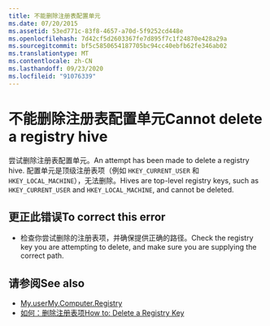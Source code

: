 ```yaml
---
title: 不能删除注册表配置单元
ms.date: 07/20/2015
ms.assetid: 53ed771c-83f8-4657-a70d-5f9252cd448e
ms.openlocfilehash: 7d42cf5d2603367fe7d895f7c1f24870e428a29a
ms.sourcegitcommit: bf5c5850654187705bc94cc40ebfb62fe346ab02
ms.translationtype: MT
ms.contentlocale: zh-CN
ms.lasthandoff: 09/23/2020
ms.locfileid: "91076339"
---
```

# <a name="cannot-delete-a-registry-hive"></a><span data-ttu-id="43daf-102">不能删除注册表配置单元</span><span class="sxs-lookup"><span data-stu-id="43daf-102">Cannot delete a registry hive</span></span>

<span data-ttu-id="43daf-103">尝试删除注册表配置单元。</span><span class="sxs-lookup"><span data-stu-id="43daf-103">An attempt has been made to delete a registry hive.</span></span> <span data-ttu-id="43daf-104">配置单元是顶级注册表项（例如 `HKEY_CURRENT_USER` 和 `HKEY_LOCAL_MACHINE`），无法删除。</span><span class="sxs-lookup"><span data-stu-id="43daf-104">Hives are top-level registry keys, such as `HKEY_CURRENT_USER` and `HKEY_LOCAL_MACHINE`, and cannot be deleted.</span></span>  
  
## <a name="to-correct-this-error"></a><span data-ttu-id="43daf-105">更正此错误</span><span class="sxs-lookup"><span data-stu-id="43daf-105">To correct this error</span></span>  
  
- <span data-ttu-id="43daf-106">检查你尝试删除的注册表项，并确保提供正确的路径。</span><span class="sxs-lookup"><span data-stu-id="43daf-106">Check the registry key you are attempting to delete, and make sure you are supplying the correct path.</span></span>  
  
## <a name="see-also"></a><span data-ttu-id="43daf-107">请参阅</span><span class="sxs-lookup"><span data-stu-id="43daf-107">See also</span></span>

- [<span data-ttu-id="43daf-108">My.user</span><span class="sxs-lookup"><span data-stu-id="43daf-108">My.Computer.Registry</span></span>](xref:Microsoft.VisualBasic.MyServices.RegistryProxy)
- [<span data-ttu-id="43daf-109">如何：删除注册表项</span><span class="sxs-lookup"><span data-stu-id="43daf-109">How to: Delete a Registry Key</span></span>](../developing-apps/programming/computer-resources/how-to-delete-a-registry-key.md)
